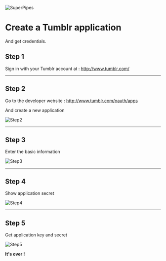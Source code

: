 ![SuperPipes](https://raw2.github.com/fabienvauchelles/superpipes/master/docs/images/logo_slogan238.png)


# Create a Tumblr application

And get credentials.


## Step 1

Sign in with your Tumblr account at : http://www.tumblr.com/

---

## Step 2

Go to the developer website : http://www.tumblr.com/oauth/apps

And create a new application

![Step2](https://raw2.github.com/fabienvauchelles/superpipes/master/docs/images/tumblr_create_app.png)

---

## Step 3

Enter the basic information

![Step3](https://raw2.github.com/fabienvauchelles/superpipes/master/docs/images/tumblr_info.png)

---

## Step 4

Show application secret

![Step4](https://raw2.github.com/fabienvauchelles/superpipes/master/docs/images/tumblr_show_secret.png)

---

## Step 5

Get application key and secret

![Step5](https://raw2.github.com/fabienvauchelles/superpipes/master/docs/images/tumblr_get_credentials.png)


__It's over !__
